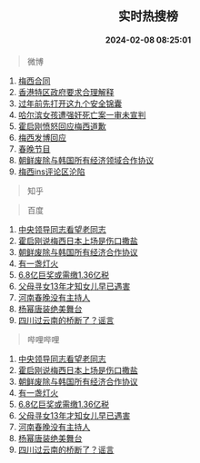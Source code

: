 <div align="center"><h2>实时热搜榜</h2><h4>2024-02-08 08:25:01</h4></div>

> 微博  

1. [梅西合同](https://s.weibo.com/weibo?q=%E6%A2%85%E8%A5%BF%E5%90%88%E5%90%8C&t=31&band_rank=1&Refer=top)<br />
2. [香港特区政府要求合理解释](https://s.weibo.com/weibo?q=%23%E9%A6%99%E6%B8%AF%E7%89%B9%E5%8C%BA%E6%94%BF%E5%BA%9C%E8%A6%81%E6%B1%82%E5%90%88%E7%90%86%E8%A7%A3%E9%87%8A%23&t=31&band_rank=2&Refer=top)<br />
3. [过年前先打开这九个安全锦囊](https://s.weibo.com/weibo?q=%23%E8%BF%87%E5%B9%B4%E5%89%8D%E5%85%88%E6%89%93%E5%BC%80%E8%BF%99%E4%B9%9D%E4%B8%AA%E5%AE%89%E5%85%A8%E9%94%A6%E5%9B%8A%23&t=31&band_rank=3&Refer=top)<br />
4. [哈尔滨女孩遭强奸死亡案一审未宣判](https://s.weibo.com/weibo?q=%23%E5%93%88%E5%B0%94%E6%BB%A8%E5%A5%B3%E5%AD%A9%E9%81%AD%E5%BC%BA%E5%A5%B8%E6%AD%BB%E4%BA%A1%E6%A1%88%E4%B8%80%E5%AE%A1%E6%9C%AA%E5%AE%A3%E5%88%A4%23&t=31&band_rank=4&Refer=top)<br />
5. [霍启刚愤怒回应梅西道歉](https://s.weibo.com/weibo?q=%23%E9%9C%8D%E5%90%AF%E5%88%9A%E6%84%A4%E6%80%92%E5%9B%9E%E5%BA%94%E6%A2%85%E8%A5%BF%E9%81%93%E6%AD%89%23&t=31&band_rank=5&Refer=top)<br />
6. [梅西发博回应](https://s.weibo.com/weibo?q=%E6%A2%85%E8%A5%BF%E5%8F%91%E5%8D%9A%E5%9B%9E%E5%BA%94&t=31&band_rank=6&Refer=top)<br />
7. [春晚节目](https://s.weibo.com/weibo?q=%E6%98%A5%E6%99%9A%E8%8A%82%E7%9B%AE&t=31&band_rank=7&Refer=top)<br />
8. [朝鲜废除与韩国所有经济领域合作协议](https://s.weibo.com/weibo?q=%23%E6%9C%9D%E9%B2%9C%E5%BA%9F%E9%99%A4%E4%B8%8E%E9%9F%A9%E5%9B%BD%E6%89%80%E6%9C%89%E7%BB%8F%E6%B5%8E%E9%A2%86%E5%9F%9F%E5%90%88%E4%BD%9C%E5%8D%8F%E8%AE%AE%23&t=31&band_rank=8&Refer=top)<br />
9. [梅西ins评论区沦陷](https://s.weibo.com/weibo?q=%23%E6%A2%85%E8%A5%BFins%E8%AF%84%E8%AE%BA%E5%8C%BA%E6%B2%A6%E9%99%B7%23&t=31&band_rank=9&Refer=top)<br />

> 知乎  


> 百度  

1. [中央领导同志看望老同志](https://www.baidu.com/s?wd=%E4%B8%AD%E5%A4%AE%E9%A2%86%E5%AF%BC%E5%90%8C%E5%BF%97%E7%9C%8B%E6%9C%9B%E8%80%81%E5%90%8C%E5%BF%97&sa=fyb_news&rsv_dl=fyb_news)<br />
2. [霍启刚说梅西日本上场是伤口撒盐](https://www.baidu.com/s?wd=%E9%9C%8D%E5%90%AF%E5%88%9A%E8%AF%B4%E6%A2%85%E8%A5%BF%E6%97%A5%E6%9C%AC%E4%B8%8A%E5%9C%BA%E6%98%AF%E4%BC%A4%E5%8F%A3%E6%92%92%E7%9B%90&sa=fyb_news&rsv_dl=fyb_news)<br />
3. [朝鲜废除与韩国所有经济合作协议](https://www.baidu.com/s?wd=%E6%9C%9D%E9%B2%9C%E5%BA%9F%E9%99%A4%E4%B8%8E%E9%9F%A9%E5%9B%BD%E6%89%80%E6%9C%89%E7%BB%8F%E6%B5%8E%E5%90%88%E4%BD%9C%E5%8D%8F%E8%AE%AE&sa=fyb_news&rsv_dl=fyb_news)<br />
4. [有一盏灯火](https://www.baidu.com/s?wd=%E6%9C%89%E4%B8%80%E7%9B%8F%E7%81%AF%E7%81%AB&sa=fyb_news&rsv_dl=fyb_news)<br />
5. [6.8亿巨奖或需缴1.36亿税](https://www.baidu.com/s?wd=6.8%E4%BA%BF%E5%B7%A8%E5%A5%96%E6%88%96%E9%9C%80%E7%BC%B41.36%E4%BA%BF%E7%A8%8E&sa=fyb_news&rsv_dl=fyb_news)<br />
6. [父母寻女13年才知女儿早已遇害](https://www.baidu.com/s?wd=%E7%88%B6%E6%AF%8D%E5%AF%BB%E5%A5%B313%E5%B9%B4%E6%89%8D%E7%9F%A5%E5%A5%B3%E5%84%BF%E6%97%A9%E5%B7%B2%E9%81%87%E5%AE%B3&sa=fyb_news&rsv_dl=fyb_news)<br />
7. [河南春晚没有主持人](https://www.baidu.com/s?wd=%E6%B2%B3%E5%8D%97%E6%98%A5%E6%99%9A%E6%B2%A1%E6%9C%89%E4%B8%BB%E6%8C%81%E4%BA%BA&sa=fyb_news&rsv_dl=fyb_news)<br />
8. [杨幂唐装绝美舞台](https://www.baidu.com/s?wd=%E6%9D%A8%E5%B9%82%E5%94%90%E8%A3%85%E7%BB%9D%E7%BE%8E%E8%88%9E%E5%8F%B0&sa=fyb_news&rsv_dl=fyb_news)<br />
9. [四川过云南的桥断了？谣言](https://www.baidu.com/s?wd=%E5%9B%9B%E5%B7%9D%E8%BF%87%E4%BA%91%E5%8D%97%E7%9A%84%E6%A1%A5%E6%96%AD%E4%BA%86%EF%BC%9F%E8%B0%A3%E8%A8%80&sa=fyb_news&rsv_dl=fyb_news)<br />

> 哔哩哔哩  

1. [中央领导同志看望老同志](https://www.baidu.com/s?wd=%E4%B8%AD%E5%A4%AE%E9%A2%86%E5%AF%BC%E5%90%8C%E5%BF%97%E7%9C%8B%E6%9C%9B%E8%80%81%E5%90%8C%E5%BF%97&sa=fyb_news&rsv_dl=fyb_news)<br />
2. [霍启刚说梅西日本上场是伤口撒盐](https://www.baidu.com/s?wd=%E9%9C%8D%E5%90%AF%E5%88%9A%E8%AF%B4%E6%A2%85%E8%A5%BF%E6%97%A5%E6%9C%AC%E4%B8%8A%E5%9C%BA%E6%98%AF%E4%BC%A4%E5%8F%A3%E6%92%92%E7%9B%90&sa=fyb_news&rsv_dl=fyb_news)<br />
3. [朝鲜废除与韩国所有经济合作协议](https://www.baidu.com/s?wd=%E6%9C%9D%E9%B2%9C%E5%BA%9F%E9%99%A4%E4%B8%8E%E9%9F%A9%E5%9B%BD%E6%89%80%E6%9C%89%E7%BB%8F%E6%B5%8E%E5%90%88%E4%BD%9C%E5%8D%8F%E8%AE%AE&sa=fyb_news&rsv_dl=fyb_news)<br />
4. [有一盏灯火](https://www.baidu.com/s?wd=%E6%9C%89%E4%B8%80%E7%9B%8F%E7%81%AF%E7%81%AB&sa=fyb_news&rsv_dl=fyb_news)<br />
5. [6.8亿巨奖或需缴1.36亿税](https://www.baidu.com/s?wd=6.8%E4%BA%BF%E5%B7%A8%E5%A5%96%E6%88%96%E9%9C%80%E7%BC%B41.36%E4%BA%BF%E7%A8%8E&sa=fyb_news&rsv_dl=fyb_news)<br />
6. [父母寻女13年才知女儿早已遇害](https://www.baidu.com/s?wd=%E7%88%B6%E6%AF%8D%E5%AF%BB%E5%A5%B313%E5%B9%B4%E6%89%8D%E7%9F%A5%E5%A5%B3%E5%84%BF%E6%97%A9%E5%B7%B2%E9%81%87%E5%AE%B3&sa=fyb_news&rsv_dl=fyb_news)<br />
7. [河南春晚没有主持人](https://www.baidu.com/s?wd=%E6%B2%B3%E5%8D%97%E6%98%A5%E6%99%9A%E6%B2%A1%E6%9C%89%E4%B8%BB%E6%8C%81%E4%BA%BA&sa=fyb_news&rsv_dl=fyb_news)<br />
8. [杨幂唐装绝美舞台](https://www.baidu.com/s?wd=%E6%9D%A8%E5%B9%82%E5%94%90%E8%A3%85%E7%BB%9D%E7%BE%8E%E8%88%9E%E5%8F%B0&sa=fyb_news&rsv_dl=fyb_news)<br />
9. [四川过云南的桥断了？谣言](https://www.baidu.com/s?wd=%E5%9B%9B%E5%B7%9D%E8%BF%87%E4%BA%91%E5%8D%97%E7%9A%84%E6%A1%A5%E6%96%AD%E4%BA%86%EF%BC%9F%E8%B0%A3%E8%A8%80&sa=fyb_news&rsv_dl=fyb_news)<br />
